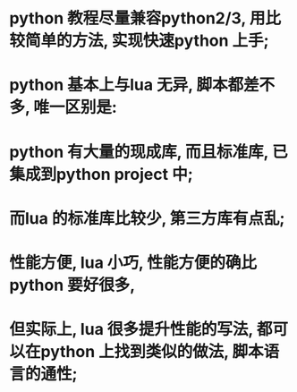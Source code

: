 # python 教程尽量兼容python2/3, 用比较简单的方法, 实现快速python 上手;
#
# python 基本上与lua 无异, 脚本都差不多, 唯一区别是: 
#   python 有大量的现成库, 而且标准库, 已集成到python project 中;
#   而lua 的标准库比较少, 第三方库有点乱;
# 性能方便, lua 小巧, 性能方便的确比python 要好很多, 
# 但实际上, lua 很多提升性能的写法, 都可以在python 上找到类似的做法, 脚本语言的通性;
